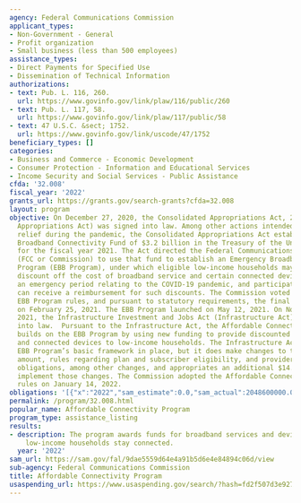 ```yaml
---
agency: Federal Communications Commission
applicant_types:
- Non-Government - General
- Profit organization
- Small business (less than 500 employees)
assistance_types:
- Direct Payments for Specified Use
- Dissemination of Technical Information
authorizations:
- text: Pub. L. 116, 260.
  url: https://www.govinfo.gov/link/plaw/116/public/260
- text: Pub. L. 117, 58.
  url: https://www.govinfo.gov/link/plaw/117/public/58
- text: 47 U.S.C. &sect; 1752.
  url: https://www.govinfo.gov/link/uscode/47/1752
beneficiary_types: []
categories:
- Business and Commerce - Economic Development
- Consumer Protection - Information and Educational Services
- Income Security and Social Services - Public Assistance
cfda: '32.008'
fiscal_year: '2022'
grants_url: https://grants.gov/search-grants?cfda=32.008
layout: program
objective: On December 27, 2020, the Consolidated Appropriations Act, 2021 (Consolidated
  Appropriations Act) was signed into law. Among other actions intended to provide
  relief during the pandemic, the Consolidated Appropriations Act established an Emergency
  Broadband Connectivity Fund of $3.2 billion in the Treasury of the United States
  for the fiscal year 2021. The Act directed the Federal Communications Commission
  (FCC or Commission) to use that fund to establish an Emergency Broadband Benefit
  Program (EBB Program), under which eligible low-income households may receive a
  discount off the cost of broadband service and certain connected devices during
  an emergency period relating to the COVID-19 pandemic, and participating providers
  can receive a reimbursement for such discounts. The Commission voted to adopt the
  EBB Program rules, and pursuant to statutory requirements, the final order was adopted
  on February 25, 2021. The EBB Program launched on May 12, 2021. On November 15,
  2021, the Infrastructure Investment and Jobs Act (Infrastructure Act) was signed
  into law.  Pursuant to the Infrastructure Act, the Affordable Connectivity Program
  builds on the EBB Program by using new funding to provide discounted broadband service
  and connected devices to low-income households. The Infrastructure Act leaves the
  EBB Program’s basic framework in place, but it does make changes to the benefit
  amount, rules regarding plan and subscriber eligibility, and providers’ public promotion
  obligations, among other changes, and appropriates an additional $14.2 billion to
  implement those changes. The Commission adopted the Affordable Connectivity Program
  rules on January 14, 2022.
obligations: '[{"x":"2022","sam_estimate":0.0,"sam_actual":2048600000.0,"usa_spending_actual":4027148523.26},{"x":"2023","sam_estimate":8580000000.0,"sam_actual":0.0,"usa_spending_actual":6138079216.53},{"x":"2024","sam_estimate":3571400000.0,"sam_actual":0.0,"usa_spending_actual":5948945312.7}]'
permalink: /program/32.008.html
popular_name: Affordable Connectivity Program
program_type: assistance_listing
results:
- description: The program awards funds for broadband services and devices to help
    low-income households stay connected.
  year: '2022'
sam_url: https://sam.gov/fal/9dae5559d64e4a91b5d6e4e84894c06d/view
sub-agency: Federal Communications Commission
title: Affordable Connectivity Program
usaspending_url: https://www.usaspending.gov/search/?hash=fd2f507d3e9272122511d4da1a3589c4
---
```

